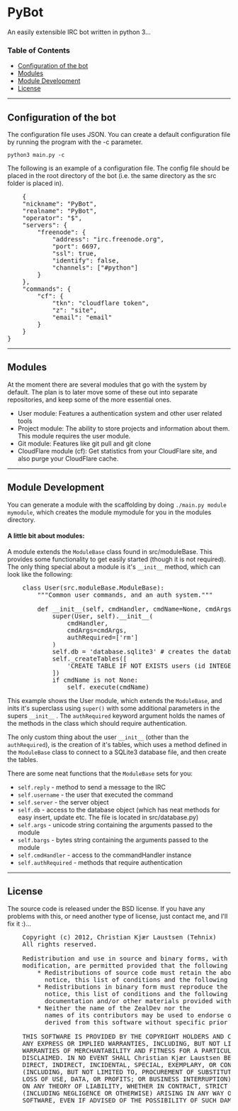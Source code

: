# PyBot #
An easily extensible IRC bot written in python 3...

### Table of Contents ###

- [Configuration of the bot](#configuration-of-the-bot)
- [Modules](#modules)
- [Module Development](#module-Development)
- [License](#license)

---
## Configuration of the bot ##
The configuration file uses JSON. You can create a default configuration file by running the program with the -c parameter.

`python3 main.py -c`

The following is an example of a configuration file. The config file should be placed in the root directory of the bot (i.e. the same directory as the src folder is placed in).
<pre>
    {
    "nickname": "PyBot", 
    "realname": "PyBot", 
    "operator": "$", 
    "servers": {
        "freenode": {
            "address": "irc.freenode.org",
            "port": 6697,
            "ssl": true, 
            "identify": false,
            "channels": ["#python"]
        }
    },
    "commands": {
        "cf": {
            "tkn": "cloudflare token", 
            "z": "site", 
            "email": "email"
        }
    }
}
</pre>

---
## Modules ##
At the moment there are several modules that go with the system by default. The plan is to later move some of these out into separate repositories, and keep some of the more essential ones.

- User module: Features a authentication system and other user related tools
- Project module: The ability to store projects and information about them. This module requires the user module.
- Git module: Features like git pull and git clone
- CloudFlare module (cf): Get statistics from your CloudFlare site, and also purge your CloudFlare cache.

---
## Module Development ##
You can generate a module with the scaffolding by doing `./main.py module mymodule`, which creates the module mymodule for you in the modules directory.

#### A little bit about modules: ####

A module extends the `ModuleBase` class found in src/moduleBase. This provides some functionality to get easily started (though it is not required). The only thing special about a module is it's `__init__`  method, which can look like the following:

<pre>
    class User(src.moduleBase.ModuleBase):
        """Common user commands, and an auth system."""
    
        def __init__(self, cmdHandler, cmdName=None, cmdArgs=None):
            super(User, self).__init__(
                cmdHandler,
                cmdArgs=cmdArgs,
                authRequired=['rm']
            )
            self.db = 'database.sqlite3' # creates the database instance
            self._createTables([
                'CREATE TABLE IF NOT EXISTS users (id INTEGER PRIMARY KEY, nickname TEXT, password TEXT, server TEXT)'
            ])
            if cmdName is not None:
                self._execute(cmdName)
</pre>

This example shows the User module, which extends the `ModuleBase`, and inits it's superclass using `super()` with some additional parameters in the supers `__init__` . The `authRequired` keyword argument holds the names of the methods in the class which should require authentication. 

The only custom thing about the user `__init__` (other than the `authRequired`), is the creation of it's tables, which uses a method defined in the `ModuleBase` class to connect to a SQLite3 database file, and then create the tables.

There are some neat functions that the `ModuleBase` sets for you:
- `self.reply` - method to send a message to the IRC
- `self.username` - the user that executed the command
- `self.server` - the server object
- `self.db` - access to the database object (which has neat methods for easy insert, update etc. The file is located in src/database.py)
- `self.args` - unicode string containing the arguments passed to the module
- `self.bargs` - bytes string containing the arguments passed to the module
- `self.cmdHandler` - access to the commandHandler instance
- `self.authRequired` - methods that require authentication


---
## License ##
The source code is released under the BSD license. If you have any problems with this, or need another type of license, just contact me, and I'll fix it :)...
<pre>
    Copyright (c) 2012, Christian Kjær Laustsen (Tehnix)
    All rights reserved.

    Redistribution and use in source and binary forms, with or without
    modification, are permitted provided that the following conditions are met:
        * Redistributions of source code must retain the above copyright
          notice, this list of conditions and the following disclaimer.
        * Redistributions in binary form must reproduce the above copyright
          notice, this list of conditions and the following disclaimer in the
          documentation and/or other materials provided with the distribution.
        * Neither the name of the ZealDev nor the
          names of its contributors may be used to endorse or promote products
          derived from this software without specific prior written permission.

    THIS SOFTWARE IS PROVIDED BY THE COPYRIGHT HOLDERS AND CONTRIBUTORS "AS IS" AND
    ANY EXPRESS OR IMPLIED WARRANTIES, INCLUDING, BUT NOT LIMITED TO, THE IMPLIED
    WARRANTIES OF MERCHANTABILITY AND FITNESS FOR A PARTICULAR PURPOSE ARE
    DISCLAIMED. IN NO EVENT SHALL Christian Kjær Laustsen BE LIABLE FOR ANY
    DIRECT, INDIRECT, INCIDENTAL, SPECIAL, EXEMPLARY, OR CONSEQUENTIAL DAMAGES
    (INCLUDING, BUT NOT LIMITED TO, PROCUREMENT OF SUBSTITUTE GOODS OR SERVICES;
    LOSS OF USE, DATA, OR PROFITS; OR BUSINESS INTERRUPTION) HOWEVER CAUSED AND
    ON ANY THEORY OF LIABILITY, WHETHER IN CONTRACT, STRICT LIABILITY, OR TORT
    (INCLUDING NEGLIGENCE OR OTHERWISE) ARISING IN ANY WAY OUT OF THE USE OF THIS
    SOFTWARE, EVEN IF ADVISED OF THE POSSIBILITY OF SUCH DAMAGE.
</pre>
